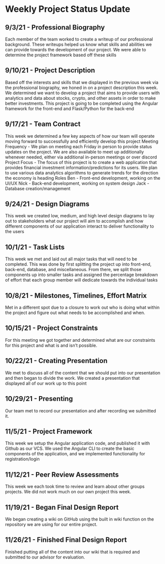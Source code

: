 # Weekly Project Status Update

## 9/3/21 - Professional Biography
Each member of the team worked to create a writeup of our professional background. These writeups helped us know what skills and abilities we can provide towards the development of our project. We were able to determine the project framework  based off these skills

## 9/10/21 - Project Description
Based off the interests and skills that we displayed in the previous week via the professional biography, we honed in on a project description this week. We determined we want to develop a project that aims to provide users with analytics and data about stocks, crypto, and other assets in order to make better investments. This project is going to be completed using the Angular framework for the front-end and Flask/Python for the back-end

## 9/17/21 - Team Contract
This week we determined a few key aspects of how our team will operate moving forward to successfully and efficiently develop this project
Meeting Frequency - We plan on meeting each Friday in person to provide status updates on the project. We are also available to meet up additionally whenever needed, either via additional in-person meetings or over discord
Project Focus - The focus of this project is to create a web application that provides financial investment information/predictions for its users. We plan to use various data analytics algorithms to generate trends for the direction the economy is heading
Roles
Ben - Front-end development, working on the UI/UX
Nick - Back-end development, working on system design
Jack - Database creation/management

## 9/24/21 - Design Diagrams
This week we created low, medium, and high level design diagrams to lay out to stakeholders what our project will aim to accomplish and how different components of our application interact to deliver functionality to the users

## 10/1/21 - Task Lists
This week we met and laid out all major tasks that will need to be completed. This was done by first splitting the project up into front-end, back-end, database, and miscellaneous. From there, we split those components up into smaller tasks and assigned the percentage breakdown of effort that each group member will dedicate towards the individual tasks

## 10/8/21 - Milestones, Timelines, Effort Matrix
Met in a different spot due to a closure to work out who is doing what within the project and figure out what needs to be accomplished and when.

## 10/15/21 - Project Constraints
For this meeting we got together and determined what are our constraints for this project and what is and isn’t possible.

## 10/22/21 - Creating Presentation
We met to discuss all of the content that we should put into our presentation and then began to divide the work. We created a presentation that displayed all of our work up to this point

## 10/29/21 - Presenting
Our team met to record our presentation and after recording we submitted it.

## 11/5/21 - Project Framework
This week we setup the Angular application code, and published it with Github as our VCS. We used the Angular CLI to create the basic components of the application, and we implemented functionality for registration/login

## 11/12/21 - Peer Review Assessments
This week we each took time to review and learn about other groups projects. We did not work much on our own project this week.

## 11/19/21 - Began Final Design Report
We began creating a wiki on GitHub using the built in wiki function on the repository we are using for our entire project.

## 11/26/21 - Finished Final Design Report
Finished putting all of the content into our wiki that is required and submitted to our advisor for evaluation.
